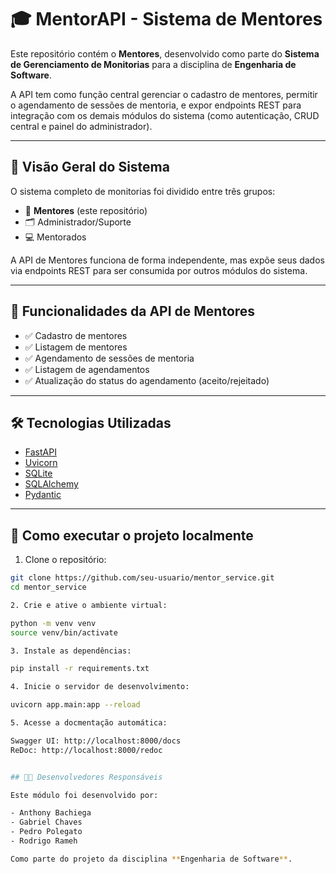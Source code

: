# 🎓 MentorAPI - Sistema de Mentores

Este repositório contém o **Mentores**, desenvolvido como parte do **Sistema de Gerenciamento de Monitorias** para a disciplina de **Engenharia de Software**.

A API tem como função central gerenciar o cadastro de mentores, permitir o agendamento de sessões de mentoria, e expor endpoints REST para integração com os demais módulos do sistema (como autenticação, CRUD central e painel do administrador).

---

## 🧩 Visão Geral do Sistema

O sistema completo de monitorias foi dividido entre três grupos:

- 🧠 **Mentores** (este repositório)
- 🗂️ Administrador/Suporte
- 💻 Mentorados

A API de Mentores funciona de forma independente, mas expõe seus dados via endpoints REST para ser consumida por outros módulos do sistema.

---

## 🚀 Funcionalidades da API de Mentores

- ✅ Cadastro de mentores
- ✅ Listagem de mentores
- ✅ Agendamento de sessões de mentoria
- ✅ Listagem de agendamentos
- ✅ Atualização do status do agendamento (aceito/rejeitado)

---

## 🛠️ Tecnologias Utilizadas

- [FastAPI](https://fastapi.tiangolo.com/)
- [Uvicorn](https://www.uvicorn.org/)
- [SQLite](https://www.sqlite.org/index.html)
- [SQLAlchemy](https://www.sqlalchemy.org/)
- [Pydantic](https://docs.pydantic.dev/)

---

## 📂 Como executar o projeto localmente

1. Clone o repositório:

```bash
git clone https://github.com/seu-usuario/mentor_service.git
cd mentor_service

2. Crie e ative o ambiente virtual:

python -m venv venv
source venv/bin/activate

3. Instale as dependências:

pip install -r requirements.txt

4. Inicie o servidor de desenvolvimento:

uvicorn app.main:app --reload

5. Acesse a docmentação automática:

Swagger UI: http://localhost:8000/docs
ReDoc: http://localhost:8000/redoc


## 👨‍💻 Desenvolvedores Responsáveis

Este módulo foi desenvolvido por:

- Anthony Bachiega
- Gabriel Chaves
- Pedro Polegato
- Rodrigo Rameh

Como parte do projeto da disciplina **Engenharia de Software**.
